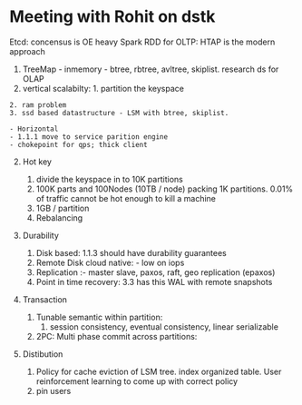 # Meeting with Rohit on dstk

Etcd: concensus is OE heavy
Spark RDD for OLTP: HTAP is the modern approach


1. TreeMap - inmemory - btree, rbtree, avltree, skiplist. research ds for OLAP
  1. vertical scalabilty: 
    1. partition the keyspace 
    
    2. ram problem
    3. ssd based datastructure - LSM with btree, skiplist.

    - Horizontal
    - 1.1.1 move to service parition engine
    - chokepoint for qps; thick client 
  
2. Hot key
   1. divide the keyspace in to 10K partitions
   2. 100K parts and 100Nodes (10TB / node) packing 1K partitions. 0.01% of traffic cannot be hot enough to kill a machine
   3. 1GB / partition
   4. Rebalancing

3. Durability
   1. Disk based: 1.1.3 should have durability guarantees
   2. Remote Disk cloud native: - low on iops
   3. Replication :- master slave, paxos, raft, geo replication (epaxos) 
   4. Point in time recovery: 3.3 has this WAL with remote snapshots

4. Transaction
   1. Tunable semantic within partition:
      1. session consistency, eventual consistency, linear serializable
   2. 2PC: Multi phase commit across partitions:

5. Distibution
   1. Policy for cache eviction of LSM tree. index organized table. User reinforcement learning to come up with correct policy
   2. pin users 